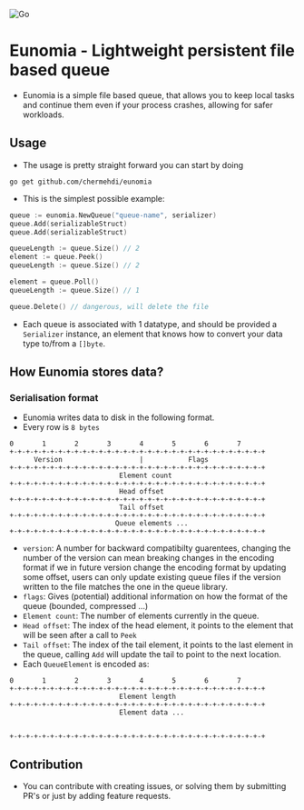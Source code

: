 ![Go](https://github.com/chermehdi/eunomia/workflows/Go/badge.svg?branch=master)

# Eunomia - Lightweight persistent file based queue

- Eunomia is a simple file based queue, that allows you to keep local tasks and continue them
even if your process crashes, allowing for safer workloads.

## Usage

- The usage is pretty straight forward you can start by doing 
```
go get github.com/chermehdi/eunomia
```
- This is the simplest possible example:

```go
queue := eunomia.NewQueue("queue-name", serializer)
queue.Add(serializableStruct)
queue.Add(serializableStruct)

queueLength := queue.Size() // 2
element := queue.Peek()
queueLength := queue.Size() // 2

element = queue.Poll()
queueLength := queue.Size() // 1

queue.Delete() // dangerous, will delete the file
```

- Each queue is associated with 1 datatype, and should be provided a `Serializer` instance, an element that knows how
to convert your data type to/from a `[]byte`.
 
## How Eunomia stores data?

### Serialisation format

- Eunomia writes data to disk in the following format.
- Every row is `8 bytes`

```
0       1       2       3       4       5       6       7 
+-+-+-+-+-+-+-+-+-+-+-+-+-+-+-+-+-+-+-+-+-+-+-+-+-+-+-+-+-+-+-+
      Version                   |           Flags
+-+-+-+-+-+-+-+-+-+-+-+-+-+-+-+-+-+-+-+-+-+-+-+-+-+-+-+-+-+-+-+
                           Element count
+-+-+-+-+-+-+-+-+-+-+-+-+-+-+-+-+-+-+-+-+-+-+-+-+-+-+-+-+-+-+-+
                           Head offset
+-+-+-+-+-+-+-+-+-+-+-+-+-+-+-+-+-+-+-+-+-+-+-+-+-+-+-+-+-+-+-+
                           Tail offset
+-+-+-+-+-+-+-+-+-+-+-+-+-+-+-+-+-+-+-+-+-+-+-+-+-+-+-+-+-+-+-+
                          Queue elements ... 
+-+-+-+-+-+-+-+-+-+-+-+-+-+-+-+-+-+-+-+-+-+-+-+-+-+-+-+-+-+-+-+
```

- `version`: A number for backward compatibilty guarentees, changing the number of the version can mean breaking changes 
in the encoding format if we in future version change the encoding format by updating some offset, users can only update
existing queue files if the version written to the file matches the one in the queue library.
- `flags`: Gives (potential) additional information on how the format of the queue (bounded, compressed ...)
- `Element count`: The number of elements currently in the queue.
- `Head offset`: The index of the head element, it points to the element that will be seen after a call to `Peek`
- `Tail offset`: The index of the tail element, it points to the last element in the queue, calling `Add` will update the
tail to point to the next location.
- Each `QueueElement` is encoded as:

```
0       1       2       3       4       5       6       7 
+-+-+-+-+-+-+-+-+-+-+-+-+-+-+-+-+-+-+-+-+-+-+-+-+-+-+-+-+-+-+-+
                           Element length 
+-+-+-+-+-+-+-+-+-+-+-+-+-+-+-+-+-+-+-+-+-+-+-+-+-+-+-+-+-+-+-+
                           Element data ...


+-+-+-+-+-+-+-+-+-+-+-+-+-+-+-+-+-+-+-+-+-+-+-+-+-+-+-+-+-+-+-+
```
## Contribution
- You can contribute with creating issues, or solving them by submitting PR's or just by adding feature requests.
